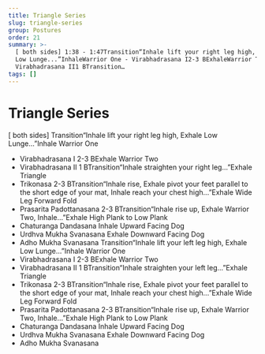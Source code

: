 ```yaml
---
title: Triangle Series
slug: triangle-series
group: Postures
order: 21
summary: >-
  [ both sides] 1:38 - 1:47Transition“Inhale lift your right leg high, Exhale
  Low Lunge...”InhaleWarrior One - Virabhadrasana I2-3 BExhaleWarrior Two -
  Virabhadrasana II1 BTransition…
tags: []
---
```

# Triangle Series

[ both sides] Transition“Inhale lift your right leg high, Exhale Low Lunge...”Inhale Warrior One
- Virabhadrasana I 2-3 BExhale Warrior Two
- Virabhadrasana II 1 BTransition“Inhale straighten your right leg...”Exhale Triangle
- Trikonasa 2-3 BTransition“Inhale rise, Exhale pivot your feet parallel to the short edge of your mat, Inhale reach your chest high...”Exhale Wide Leg Forward Fold
- Prasarita Padottanasana 2-3 BTransition“Inhale rise up, Exhale Warrior Two, Inhale...”Exhale High Plank to Low Plank
- Chaturanga Dandasana Inhale Upward Facing Dog
- Urdhva Mukha Svanasana Exhale Downward Facing Dog
- Adho Mukha Svanasana Transition“Inhale lift your left leg high, Exhale Low Lunge...”Inhale Warrior One
- Virabhadrasana I 2-3 BExhale Warrior Two
- Virabhadrasana II 1 BTransition“Inhale straighten your left leg...”Exhale Triangle
- Trikonasa 2-3 BTransition“Inhale rise, Exhale pivot your feet parallel to the short edge of your mat, Inhale reach your chest high...”Exhale Wide Leg Forward Fold
- Prasarita Padottanasana 2-3 BTransition“Inhale rise up, Exhale Warrior Two, Inhale...”Exhale High Plank to Low Plank
- Chaturanga Dandasana Inhale Upward Facing Dog
- Urdhva Mukha Svanasana Exhale Downward Facing Dog
- Adho Mukha Svanasana
